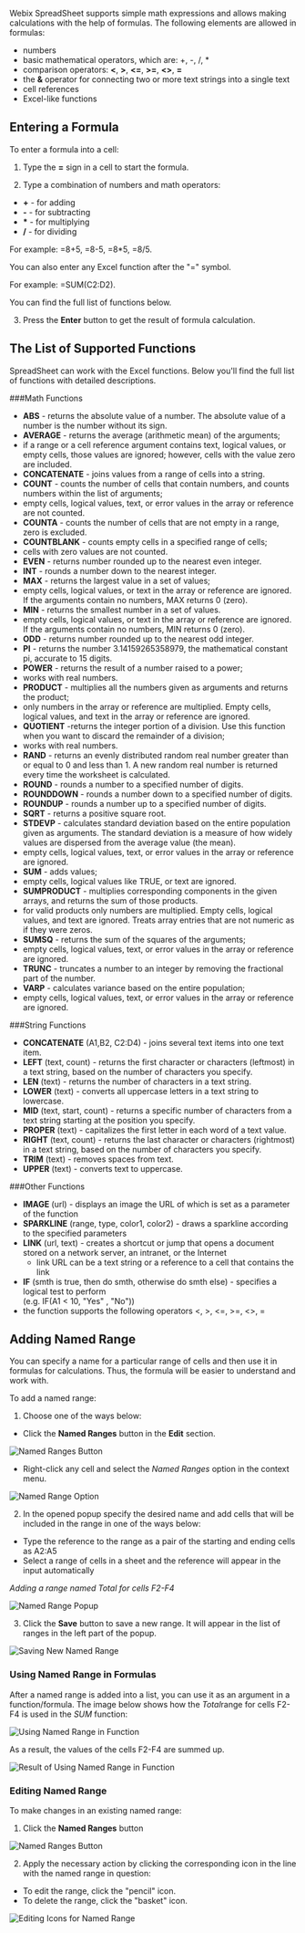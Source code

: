 Webix SpreadSheet supports simple math expressions and allows making calculations with the help of formulas.
The following elements are allowed in formulas:

- numbers
- basic mathematical operators, which are: +, -, /, *
- comparison operators: **<**, **>**, **<=**, **>=**, **<>**, **=**
- the **&** operator for connecting two or more text strings into a single text
- cell references
- Excel-like functions

## Entering a Formula

To enter a formula into a cell:

1) Type the **=** sign in a cell to start the formula.

2) Type a combination of numbers and math operators:

- **+** - for adding
- **-**  - for subtracting
- __*__ - for multiplying
- **/** - for dividing

For example: =8+5, =8-5, =8*5, =8/5.

You can also enter any Excel function after the "=" symbol.  

For example: =SUM(C2:D2).

You can find the full list of functions below.

3) Press the **Enter** button to get the result of formula calculation.

## The List of Supported Functions

SpreadSheet can work with the Excel functions. Below you'll find the full list of functions with detailed descriptions.

###Math Functions

- **ABS** - returns the absolute value of a number. The absolute value of a number is the number without its sign.
- **AVERAGE** - returns the average (arithmetic mean) of the arguments;
 - if a range or a cell reference argument contains text, logical values, or empty cells, those values are ignored; 
however, cells with the value zero are included.
- **CONCATENATE** - joins values from a range of cells into a string.
- **COUNT** -  counts the number of cells that contain numbers, and counts numbers within the list of arguments;
 - empty cells, logical values, text, or error values in the array or reference are not counted.
- **COUNTA** - counts the number of cells that are not empty in a range, zero is excluded.
- **COUNTBLANK** - counts empty cells in a specified range of cells;
 -  cells with zero values are not counted.
- **EVEN** - returns number rounded up to the nearest even integer.
- **INT** - rounds a number down to the nearest integer.
- **MAX** - returns the largest value in a set of values;
 - empty cells, logical values, or text in the array or reference are ignored.
If the arguments contain no numbers, MAX returns 0 (zero).
- **MIN** - returns the smallest number in a set of values.
 - empty cells, logical values, or text in the array or reference are ignored. 
If the arguments contain no numbers, MIN returns 0 (zero).
- **ODD** - returns number rounded up to the nearest odd integer.
- **PI** - returns the number 3.14159265358979, the mathematical constant pi, accurate to 15 digits.
- **POWER** - returns the result of a number raised to a power;
 - works with real numbers.
- **PRODUCT** - multiplies all the numbers given as arguments and returns the product; 
 - only numbers in the array or reference are multiplied. 
Empty cells, logical values, and text in the array or reference are ignored.
- **QUOTIENT** -returns the integer portion of a division. Use this function when you want to discard the remainder of a division;
 - works with real numbers.
- **RAND** - returns an evenly distributed random real number greater than or equal to 0 and less than 1. 
A new random real number is returned every time the worksheet is calculated.
- **ROUND** - rounds a number to a specified number of digits.
- **ROUNDDOWN** - rounds a number down to a specified number of digits.
- **ROUNDUP** - rounds a number up to a specified number of digits.
- **SQRT** - returns a positive square root.
- **STDEVP** - calculates standard deviation based on the entire population given as arguments. 
The standard deviation is a measure of how widely values are dispersed from the average value (the mean).
 - empty cells, logical values, text, or error values in the array or reference are ignored.
- **SUM** - adds values; 
 - empty cells, logical values like TRUE, or text are ignored.
- **SUMPRODUCT** - multiplies corresponding components in the given arrays, and returns the sum of those products.
 - for valid products only numbers are multiplied. Empty cells, logical values, and text are ignored.
Treats array entries that are not numeric as if they were zeros.
- **SUMSQ** - returns the sum of the squares of the arguments;
 - empty cells, logical values, text, or error values in the array or reference are ignored.
- **TRUNC** - truncates a number to an integer by removing the fractional part of the number.
- **VARP** - calculates variance based on the entire population;
 - empty cells, logical values, text, or error values in the array or reference are ignored.

###String Functions

- **CONCATENATE** (A1,B2, C2:D4) - joins several text items into one text item.
- **LEFT** (text, count) - returns the first character or characters (leftmost) in a text string, based on the number of characters you specify.
- **LEN** (text) - returns the number of characters in a text string.
- **LOWER** (text) - converts all uppercase letters in a text string to lowercase.
- **MID** (text, start, count) - returns a specific number of characters from a text string starting at the position you specify.
- **PROPER** (text) -  capitalizes the first letter in each word of a text value.
- **RIGHT** (text, count) - returns the last character or characters (rightmost) in a text string, based on the number of characters you specify.
- **TRIM** (text) - removes spaces from text.
- **UPPER** (text) - converts text to uppercase.

###Other Functions

- **IMAGE** (url) - displays an image the URL of which is set as a parameter of the function
- **SPARKLINE** (range, type, color1, color2) - draws a sparkline according to the specified parameters
- **LINK** (url, text) -  creates a shortcut or jump that opens a document stored on a network server, an intranet, or the Internet
	- link URL can be a text string or a reference to a cell that contains the link 
- **IF** (smth is true, then do smth, otherwise do smth else) - specifies a logical test to perform<br>(e.g. IF(A1 < 10, "Yes" , "No"))
 - the function supports the following operators <, >, <=, >=, <>, =

## Adding Named Range

You can specify a name for a particular range of cells and then use it in formulas for calculations. Thus, the formula will be easier to understand and work with.

To add a named range:

1) Choose one of the ways below:

- Click the **Named Ranges** button in the **Edit** section.

![Named Ranges Button](img/named_ranges_button.png)

- Right-click any cell and select the *Named Ranges* option in the context menu.

![Named Range Option](img/named_range_context_option.png)

2) In the opened popup specify the desired name and add cells that will be included in the range in one of the ways below:

- Type the reference to the range as a pair of the starting and ending cells as A2:A5
- Select a range of cells in a sheet and the reference will appear in the input automatically

*Adding a range named Total for cells F2-F4*

![Named Range Popup](img/named_range_popup.png)

3) Click the **Save** button to save a new range. It will appear in the list of ranges in the left part of the popup.

![Saving New Named Range](img/saved_named_range.png)

### Using Named Range in Formulas

After a named range is added into a list, you can use it as an argument in a function/formula. The image below shows how the *Total*range for cells F2-F4 is used in the *SUM* function:

![Using Named Range in Function](img/using_named_range.png)

As a result, the values of the cells F2-F4 are summed up.

![Result of Using Named Range in Function](img/named_range_result.png)

### Editing Named Range

To make changes in an existing named range:

1) Click the **Named Ranges** button 

![Named Ranges Button](img/named_ranges_button.png)

2) Apply the necessary action by clicking the corresponding icon in the line with the named range in question: 

- To edit the range, click the "pencil" icon.
- To delete the range, click the "basket" icon.

![Editing Icons for Named Range](img/named_range_edit_icons.png)
